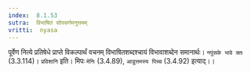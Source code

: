 ```yaml
---
index:  8.1.53
sutra:  विभाषितं सोपसर्गमनुत्तमम्
vritti:  nyasa
---
```


पूर्वेण नित्ये प्रतिषेधे प्राप्ते विकल्पार्थं वचनम् विभाषितशब्दश्चायं विभावाशब्देन समानार्थः। `नपुंसके भावे क्तः` (3.3.114)।
`प्रविशानि` इति। मिपः `मेनिः` (3.4.89), `आडुत्तमस्य पिच्च` (3.4.92) इत्याद्।।

